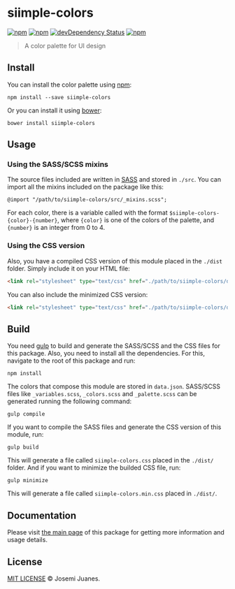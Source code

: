 # siimple-colors

[![npm](https://img.shields.io/npm/v/siimple-colors.svg?style=flat-square)](https://www.npmjs.com/package/siimple-colors)
[![npm](https://img.shields.io/npm/dt/siimple-colors.svg?style=flat-square)](https://www.npmjs.com/package/siimple-colors)
[![devDependency Status](https://david-dm.org/siimple/siimple-colors/dev-status.svg?style=flat-square)](https://david-dm.org/siimple/siimple-colors#info=devDependencies)
[![npm](https://img.shields.io/npm/l/siimple-colors.svg?style=flat-square)](https://github.com/siimpl/siimple-colors)

> A color palette for UI design

## Install

You can install the color palette using [npm](https://npmjs.com/package/siimple-colors):

```
npm install --save siimple-colors
```

Or you can install it using [bower](http://bower.io):

```
bower install siimple-colors
```

## Usage

### Using the SASS/SCSS mixins

The source files included are written in [SASS](http://sass-lang.com/) and stored in `./src`. You can import all the mixins included on the package like this:

```sass-lang
@import "/path/to/siimple-colors/src/_mixins.scss";
```

For each color, there is a variable called with the format `$siimple-colors-{color}-{number}`, where `{color}` is one of the colors of the palette, and `{number}` is an integer from 0 to 4. 


### Using the CSS version

Also, you have a compiled CSS version of this module placed in the `./dist` folder. Simply include it on your HTML file:

```html
<link rel="stylesheet" type="text/css" href="./path/to/siimple-colors/dist/siimple-colors.css">
```

You can also include the minimized CSS version:

```html
<link rel="stylesheet" type="text/css" href="./path/to/siimple-colors/dist/siimple-colors.min.css">
```


## Build

You need [gulp](http://gulpjs.com) to build and generate the SASS/SCSS and the CSS files for this package. Also, you need to install all the dependencies. For this, navigate to the root of this package and run:

```
npm install
```

The colors that compose this module are stored in `data.json`. SASS/SCSS files like `_variables.scss`, `_colors.scss` and `_palette.scss` can be generated running the following command:

```
gulp compile
```

If you want to compile the SASS files and generate the CSS version of this module, run:

```
gulp build
```

This will generate a file called `siimple-colors.css` placed in the `./dist/` folder. And if you want to minimize the builded CSS file, run:

```
gulp minimize
```

This will generate a file called `siimple-colors.min.css` placed in `./dist/`.

## Documentation

Please visit [the main page](http://siimple.juanes.xyz/colors) of this package for getting more information and usage details.

## License

[MIT LICENSE](./LICENSE) &copy; Josemi Juanes.
